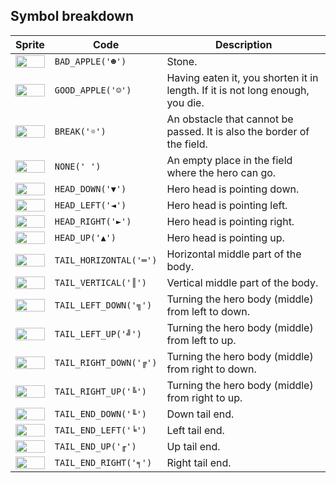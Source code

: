<meta charset="UTF-8">

## Symbol breakdown
| Sprite | Code | Description |
| -------- | -------- | -------- |
|<img src="/codenjoy-contest/resources/knibert/sprite/bad_apple.png" style="height:100%;" /> | `BAD_APPLE('☻')` | Stone. | 
|<img src="/codenjoy-contest/resources/knibert/sprite/good_apple.png" style="height:100%;" /> | `GOOD_APPLE('☺')` | Having eaten it, you shorten it in length. If it is not long enough, you die. | 
|<img src="/codenjoy-contest/resources/knibert/sprite/break.png" style="height:100%;" /> | `BREAK('☼')` | An obstacle that cannot be passed. It is also the border of the field. | 
|<img src="/codenjoy-contest/resources/knibert/sprite/none.png" style="height:100%;" /> | `NONE(' ')` | An empty place in the field where the hero can go. | 
|<img src="/codenjoy-contest/resources/knibert/sprite/head_down.png" style="height:100%;" /> | `HEAD_DOWN('▼')` | Hero head is pointing down. | 
|<img src="/codenjoy-contest/resources/knibert/sprite/head_left.png" style="height:100%;" /> | `HEAD_LEFT('◄')` | Hero head is pointing left. | 
|<img src="/codenjoy-contest/resources/knibert/sprite/head_right.png" style="height:100%;" /> | `HEAD_RIGHT('►')` | Hero head is pointing right. | 
|<img src="/codenjoy-contest/resources/knibert/sprite/head_up.png" style="height:100%;" /> | `HEAD_UP('▲')` | Hero head is pointing up. | 
|<img src="/codenjoy-contest/resources/knibert/sprite/tail_horizontal.png" style="height:100%;" /> | `TAIL_HORIZONTAL('═')` | Horizontal middle part of the body. | 
|<img src="/codenjoy-contest/resources/knibert/sprite/tail_vertical.png" style="height:100%;" /> | `TAIL_VERTICAL('║')` | Vertical middle part of the body. | 
|<img src="/codenjoy-contest/resources/knibert/sprite/tail_left_down.png" style="height:100%;" /> | `TAIL_LEFT_DOWN('╗')` | Turning the hero body (middle) from left to down. | 
|<img src="/codenjoy-contest/resources/knibert/sprite/tail_left_up.png" style="height:100%;" /> | `TAIL_LEFT_UP('╝')` | Turning the hero body (middle) from left to up. | 
|<img src="/codenjoy-contest/resources/knibert/sprite/tail_right_down.png" style="height:100%;" /> | `TAIL_RIGHT_DOWN('╔')` | Turning the hero body (middle) from right to down. | 
|<img src="/codenjoy-contest/resources/knibert/sprite/tail_right_up.png" style="height:100%;" /> | `TAIL_RIGHT_UP('╚')` | Turning the hero body (middle) from right to up. | 
|<img src="/codenjoy-contest/resources/knibert/sprite/tail_end_down.png" style="height:100%;" /> | `TAIL_END_DOWN('╙')` | Down tail end. | 
|<img src="/codenjoy-contest/resources/knibert/sprite/tail_end_left.png" style="height:100%;" /> | `TAIL_END_LEFT('╘')` | Left tail end. | 
|<img src="/codenjoy-contest/resources/knibert/sprite/tail_end_up.png" style="height:100%;" /> | `TAIL_END_UP('╓')` | Up tail end. | 
|<img src="/codenjoy-contest/resources/knibert/sprite/tail_end_right.png" style="height:100%;" /> | `TAIL_END_RIGHT('╕')` | Right tail end. | 
